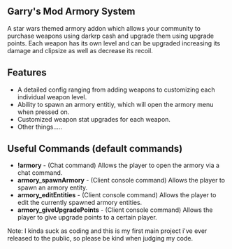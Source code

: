 ## Garry's Mod Armory System
A star wars themed armory addon which allows your community to purchase weapons using darkrp cash and upgrade them using upgrade points. Each weapon has its own level and can be upgraded increasing its damage and clipsize as well as decrease its recoil.

## Features
* A detailed config ranging from adding weapons to customizing each individual weapon level.
* Ability to spawn an armory entitiy, which will open the armory menu when pressed on.
* Customized weapon stat upgrades for each weapon.
* Other things.....

## Useful Commands (default commands)
* **!armory** - (Chat command) Allows the player to open the armory via a chat command.
* **armory_spawnArmory** - (Client console command) Allows the player to spawn an armory entity.
* **armory_editEntities** - (Client console command) Allows the player to edit the currently spawned armory entities.
* **armory_giveUpgradePoints** - (Client console command) Allows the player to give upgrade points to a certain player.

Note: I kinda suck as coding and this is my first main project i've ever released to the public, so please be kind when judging my code.